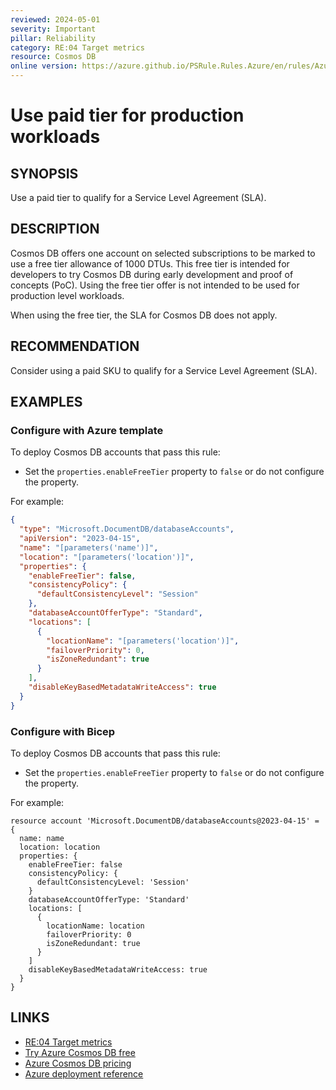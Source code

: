 ```yaml
---
reviewed: 2024-05-01
severity: Important
pillar: Reliability
category: RE:04 Target metrics
resource: Cosmos DB
online version: https://azure.github.io/PSRule.Rules.Azure/en/rules/Azure.Cosmos.SLA/
---
```


# Use paid tier for production workloads

## SYNOPSIS

Use a paid tier to qualify for a Service Level Agreement (SLA).

## DESCRIPTION

Cosmos DB offers one account on selected subscriptions to be marked to use a free tier allowance of 1000 DTUs.
This free tier is intended for developers to try Cosmos DB during early development and proof of concepts (PoC).
Using the free tier offer is not intended to be used for production level workloads.

When using the free tier, the SLA for Cosmos DB does not apply.

## RECOMMENDATION

Consider using a paid SKU to qualify for a Service Level Agreement (SLA).

## EXAMPLES

### Configure with Azure template

To deploy Cosmos DB accounts that pass this rule:

- Set the `properties.enableFreeTier` property to `false` or do not configure the property.

For example:

```json
{
  "type": "Microsoft.DocumentDB/databaseAccounts",
  "apiVersion": "2023-04-15",
  "name": "[parameters('name')]",
  "location": "[parameters('location')]",
  "properties": {
    "enableFreeTier": false,
    "consistencyPolicy": {
      "defaultConsistencyLevel": "Session"
    },
    "databaseAccountOfferType": "Standard",
    "locations": [
      {
        "locationName": "[parameters('location')]",
        "failoverPriority": 0,
        "isZoneRedundant": true
      }
    ],
    "disableKeyBasedMetadataWriteAccess": true
  }
}
```

### Configure with Bicep

To deploy Cosmos DB accounts that pass this rule:

- Set the `properties.enableFreeTier` property to `false` or do not configure the property.

For example:

```bicep
resource account 'Microsoft.DocumentDB/databaseAccounts@2023-04-15' = {
  name: name
  location: location
  properties: {
    enableFreeTier: false
    consistencyPolicy: {
      defaultConsistencyLevel: 'Session'
    }
    databaseAccountOfferType: 'Standard'
    locations: [
      {
        locationName: location
        failoverPriority: 0
        isZoneRedundant: true
      }
    ]
    disableKeyBasedMetadataWriteAccess: true
  }
}
```

## LINKS

- [RE:04 Target metrics](https://learn.microsoft.com/azure/well-architected/reliability/metrics)
- [Try Azure Cosmos DB free](https://learn.microsoft.com/azure/cosmos-db/try-free)
- [Azure Cosmos DB pricing](https://azure.microsoft.com/pricing/details/cosmos-db/autoscale-provisioned/)
- [Azure deployment reference](https://learn.microsoft.com/azure/templates/microsoft.documentdb/databaseaccounts)
